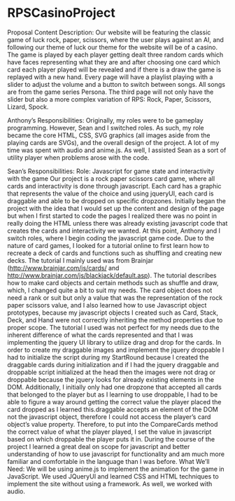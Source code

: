 # RPSCasinoProject
Proposal
Content Description: Our website will be featuring the classic game of luck rock, paper, scissors, where the user plays against an AI, and following our theme of luck our theme for the website will be of a casino. The game is played by each player getting dealt three random cards which have faces representing what they are and after choosing one card which card each player played will be revealed and if there is a draw the game is replayed with a new hand. Every page will have a playlist playing with a slider to adjust the volume and a button to switch between songs. All songs are from the game series Persona. The third page will not only have the slider but also a more complex variation of RPS: Rock, Paper, Scissors, Lizard, Spock. 

Anthony’s Responsibilities:
Originally, my roles were to be gameplay programming. However, Sean and I switched roles. As such, my role became the core HTML, CSS, SVG graphics (all images aside from the playing cards are SVGs), and the overall design of the project. A lot of my time was spent with audio and anime.js. As well, I assisted Sean as a sort of utility player when problems arose with the code.


Sean’s Responsibilities:
Role: Javascript for game state and interactivity with the game
	Our project is a rock paper scissors card game, where all cards and interactivity is done through javascript. Each card has a graphic that represents the value of the choice and using jqueryUI, each card is draggable and able to be dropped on specific dropzones. Initially began the project with the idea that I would set up the content and design of the page but when I first started to code the pages I realized there was no point in really doing the HTML unless there was already existing javascript code that creates the cards and interactivity we wanted. At this point, Anthony and I switch roles, where I begin coding the javascript game code. Due to the nature of card games, I looked for a tutorial online to first learn how to recreate a deck of cards and functions such as shuffling and creating new decks. The tutorial I mainly used was from Brainjar (http://www.brainjar.com/js/cards/ and http://www.brainjar.com/js/blackjack/default.asp). The tutorial describes how to make card objects and certain methods such as shuffle and draw, which, I changed quite a bit to suit my needs. The card object does not need a rank or suit but only a value that was the representation of the rock paper scissors value, and I also learned how to use Javascript object prototypes, because my javascript objects I created such as Card, Stack, Deck, and Hand were not correctly inheriting the method properties due to proper scope. The tutorial I used was not perfect for my needs due to the inherent difference of what the cards represented and that I was implementing the jquery UI library to utilize drag and drop for the cards. In order to create my draggable images and implement the jquery droppable I had to initialize the script during my StartRound because I created the draggable cards during initialization and if I had the jquery draggable and droppable script initialized at the head then the images were not drag or droppable because the jquery looks for already existing elements in the DOM. Additionally, I initially only had one dropzone that accepted all cards that belonged to the player but as I learning to use droppable, I had to be able to figure a way around getting the correct value the player placed the card dropped as I learned this.draggable accepts an element of the DOM not the javascript object, therefore I could not access the player’s card object’s value property. Therefore, to put into the CompareCards method the correct value of what the player played, I set the value in javascript based on which droppable the player puts it in.    During the course of the project I learned a great deal on scope for javascript and better understanding of how to use javascript for functionality and am much more familiar and comfortable in the language than I was before.
What We’ll Need: 
We will be using anime.js to implement the animation for the game in JavaScript. We used JQueryUI and learned CSS and HTML techniques to implement the site without using a framework. As well, we worked with audio.
